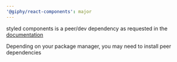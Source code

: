 ```yaml
---
'@giphy/react-components': major
---
```


styled components is a peer/dev dependency as requested in the [documentation](https://styled-components.com/docs/faqs#i-am-a-library-author.-should-i-bundle-styled-components-with-my-library)

Depending on your package manager, you may need to install peer dependencies
